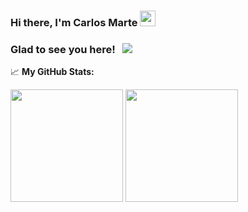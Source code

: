 ### Hi there, I'm Carlos Marte <img src="https://media.giphy.com/media/hvRJCLFzcasrR4ia7z/giphy.gif" width="25px">
### Glad to see you here! &nbsp; ![](https://visitor-badge.glitch.me/badge?page_id=cmarte.cmarte)

📈 **My GitHub Stats:**

<p>
  <img height="180em" src="https://github-readme-stats.vercel.app/api?username=cmarte&show_icons=true&hide_border=true&&count_private=true&include_all_commits=true" />
  <img height="180em" src="https://github-readme-stats.vercel.app/api/top-langs/?username=cmarte&exclude_repo=KNN-Image-Classification&show_icons=true&hide_border=true&layout=compact&langs_count=8"/>
</p>

<!--
**cmarte/cmarte** is a ✨ _special_ ✨ repository because its `README.md` (this file) appears on your GitHub profile.

Here are some ideas to get you started:

- 🔭 I’m currently working on ...
- 🌱 I’m currently learning ...
- 👯 I’m looking to collaborate on ...
- 🤔 I’m looking for help with ...
- 💬 Ask me about ...
- 📫 How to reach me: ...
- 😄 Pronouns: ...
- ⚡ Fun fact: ...
-->
